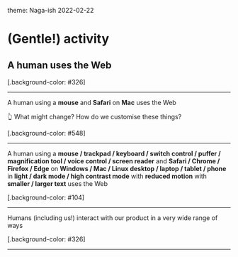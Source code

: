theme: Naga-ish 2022-02-22

# **(Gentle!) activity**
## A human uses the Web

[.background-color: #326]

---

A human
using a **mouse** and **Safari** on **Mac**
uses the Web

👆
What might change?
How do we customise these things?

[.background-color: #548]

---

A human
using a **mouse / trackpad / keyboard / switch control / puffer / magnification tool / voice control / screen reader** and **Safari / Chrome / Firefox / Edge** on **Windows / Mac / Linux desktop / laptop / tablet / phone** in **light / dark mode / high contrast mode** with **reduced motion** with **smaller / larger text**
uses the Web

[.background-color: #104]

---

Humans (including us!) interact with our product in a very wide range of ways

[.background-color: #326]

---